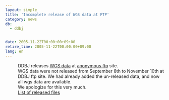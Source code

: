 ```yaml
---
layout: simple
title: 'Incomplete release of WGS data at FTP'
category: news
db:
  - ddbj


date: 2005-11-22T00:00:00+09:00
retire_time: 2005-11-22T00:00:00+09:00
lang: en
---
```


<dd>DDBJ releases <a href="/ddbj/wgs-e.html">WGS data</a> at <a href="/services/index-e.html ">anonymous ftp</a> site.
<dd>WGS data were not released from September 8th to November 10th at DDBJ ftp site. We had already added the un-released data, and now all wgs data are available.
<dd>We apologize for this very much.
<dd><a href="/files/pdf/051121-list.html">List of released files</a></dd>
</dd>
</dd>
</dd>

